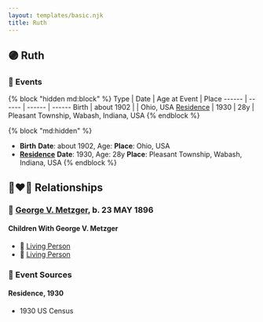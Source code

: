 ```yaml
---
layout: templates/basic.njk
title: Ruth
---
```

## 🟣 Ruth

### 📆 Events

{% block "hidden md:block" %}
Type | Date | Age at Event | Place
------ | ------ | ------ | ------
Birth | about 1902 |  | Ohio, USA
[Residence](#event-event-0) | 1930 | 28y | Pleasant Township, Wabash, Indiana, USA
{% endblock %}

{% block "md:hidden" %}
- **Birth**
**Date**: about 1902, Age:
**Place**: Ohio, USA
- **[Residence](#event-event-0)**
**Date**: 1930, Age: 28y
**Place**: Pleasant Township, Wabash, Indiana, USA
{% endblock %}

## 👩‍❤️‍👨 Relationships

### 🔵 [George V. Metzger](/people/2/27843040), b. 23 MAY 1896

#### Children With George V. Metzger
* 🔵 [Living Person](/people/1/11206482)
* 🔵 [Living Person](/people/7/73411825)
### 📰 Event Sources

#### <a id="event-event-0"></a> Residence, 1930
* 1930 US Census
